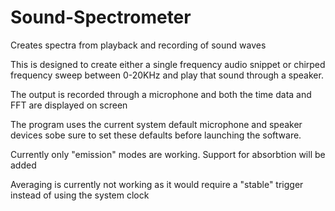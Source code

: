 # Sound-Spectrometer
Creates spectra from playback and recording of sound waves


This is designed to create either a single frequency audio snippet
or chirped frequency sweep between 0-20KHz and play that sound through a speaker.

The output is recorded through a microphone and both the time data and FFT are 
displayed on screen

The program uses the current system default microphone and speaker devices sobe
sure to set these defaults before launching the software.


Currently only "emission" modes are working.  Support for absorbtion will be added

Averaging is currently not working as it would require a "stable" trigger instead
of using the system clock
